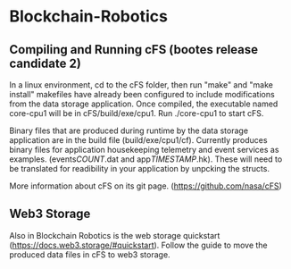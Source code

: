 # Blockchain-Robotics

## Compiling and Running cFS (bootes release candidate 2)
In a linux environment, cd to the cFS folder, then run "make" and "make install" makefiles have already been configured to include modifications from the data storage application. Once compiled, the executable named core-cpu1 will be in cFS/build/exe/cpu1. Run ./core-cpu1 to start cFS. 

Binary files that are produced during runtime by the data storage application are in the build file (build/exe/cpu1/cf). Currently produces binary files for application housekeeping telemetry and event services as examples. (events*COUNT*.dat and app*TIMESTAMP*.hk). These will need to be translated for readibility in your application by unpcking the structs.

More information about cFS on its git page. (https://github.com/nasa/cFS)

## Web3 Storage
Also in Blockchain Robotics is the web storage quickstart (https://docs.web3.storage/#quickstart). Follow the guide to move the produced data files in cFS to web3 storage.

